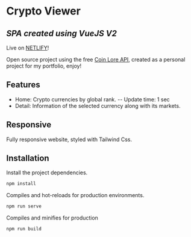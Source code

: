 # Crypto Viewer
## _SPA created using VueJS V2_

Live on [NETLIFY](https://crypto-viewer.netlify.app/#/)!

Open source project using the free [Coin Lore API](https://rapidapi.com/coinlore/api/coinlore-cryptocurrency/), created as a personal project for my portfolio, enjoy!

## Features

- Home: Crypto currencies by global rank.
-- Update time: 1 sec
- Detail: Information of the selected currency along with its markets.

## Responsive

Fully responsive website, styled with Tailwind Css.


## Installation

Install the project dependencies.

```sh
npm install
```
Compiles and hot-reloads for production environments. 

```sh
npm run serve
```
Compiles and minifies for production

```sh
npm run build
```


